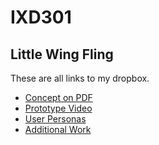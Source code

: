 # IXD301
## Little Wing Fling

These are all links to my dropbox.

+ [Concept on PDF](https://www.dropbox.com/s/gt36be3wlda37of/Game%20Concept.pdf?dl=0)
+ [Prototype Video](https://www.dropbox.com/s/09dvzir9zg0xjvf/Prototype.mov?dl=0)
+ [User Personas](https://www.dropbox.com/s/bs1wjlws699wjd0/UserPersona.pdf?dl=0)
+ [Additional Work](https://www.dropbox.com/home/IXD301%20additional%20work)



